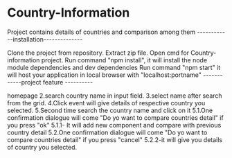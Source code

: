 # Country-Information
Project contains details of countries and comparison among them 
------------installation--------------

Clone the project from repository.
Extract zip file.
Open cmd for Country-information project.
Run command "npm install", it will install the node module dependencies and dev dependencies
Run command "npm start" it will host your application in local browser with "localhost:portname"
------------project feature ----------

homepage
2.search country name in input field.
3.select name after search from the grid.
4.Click event will give details of respective country you selected.
5.Second time search the country name and click on it
5.1.One confirmation dialogue will come "Do yo want to compare countries detail" if you press "ok"
5.1.1- It will add new component and compare with previous country detail
5.2.One confirmation dialogue will come "Do yo want to compare countries detail" if you press "cancel"
5.2.2-it will give you details of country you selected.
